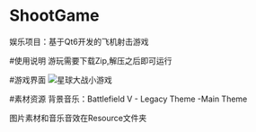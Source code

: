 # ShootGame
娱乐项目：基于Qt6开发的飞机射击游戏

#使用说明
游玩需要下载Zip,解压之后即可运行

#游戏界面
![星球大战小游戏](https://github.com/user-attachments/assets/d519f3cf-5e9f-4d88-9157-41655ead6b7d)

#素材资源
背景音乐：Battlefield V - Legacy Theme -Main Theme

图片素材和音乐音效在Resource文件夹


